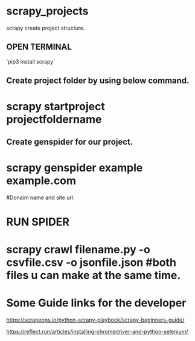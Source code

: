 # scrapy_projects

scrapy create project structure.


## OPEN TERMINAL 

'pip3 install scrapy'


## Create project folder by using below command.

# scrapy startproject projectfoldername


## Create genspider for our project.

# scrapy genspider example example.com   
#Donaim name and site url.

# RUN SPIDER

# scrapy crawl filename.py -o csvfile.csv -o jsonfile.json   #both files u can make at the same time.

# Some Guide links for the developer

https://scrapeops.io/python-scrapy-playbook/scrapy-beginners-guide/

https://reflect.run/articles/installing-chromedriver-and-python-selenium/
